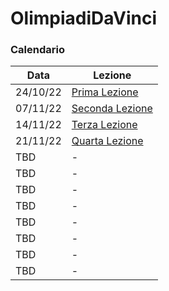 # OlimpiadiDaVinci

### Calendario

| Data | Lezione |
|------|---------|
| 24/10/22 | [Prima Lezione](https://github.com/CawaAlreadyTaken/OlimpiadiDaVinci/tree/main/PrimaLezione) |
| 07/11/22 | [Seconda Lezione](https://github.com/CawaAlreadyTaken/OlimpiadiDaVinci/tree/main/SecondaLezione) |
| 14/11/22 | [Terza Lezione](https://github.com/CawaAlreadyTaken/OlimpiadiDaVinci/tree/main/TerzaLezione) |
| 21/11/22 | [Quarta Lezione](https://github.com/CawaAlreadyTaken/OlimpiadiDaVinci/tree/main/QuartaLezione) |
| TBD | - |
| TBD | - |
| TBD | - |
| TBD | - |
| TBD | - |
| TBD | - |
| TBD | - |
| TBD | - |
